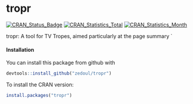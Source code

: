 # tropr

[![CRAN\_Status\_Badge](http://www.r-pkg.org/badges/version/tropr)](http://cran.r-project.org/package=tropr)
[![CRAN\_Statistics\_Total](http://cranlogs.r-pkg.org/badges/grand-total/tropr)](http://cran.r-project.org/package=tropr)
[![CRAN\_Statistics\_Month](http://cranlogs.r-pkg.org/badges/tropr)](http://cran.r-project.org/package=tropr)

tropr: A tool for TV Tropes, aimed particularly at the page summary
`

#### Installation

You can install this package from github with

  ```R
  devtools::install_github("zedoul/tropr")
  ```

To install the CRAN version:

  ```R
  install.packages("tropr")
  ```


